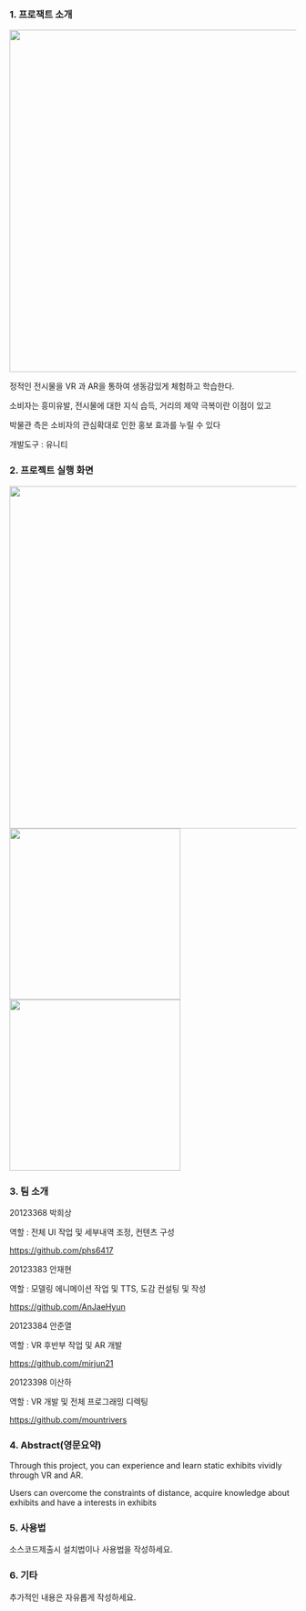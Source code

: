 

### 1. 프로잭트 소개

<img width="600" src="https://user-images.githubusercontent.com/21384231/40669769-aa5e0052-63a2-11e8-96c0-20c5c56b6b21.png">


정적인 전시물을 VR 과 AR을 통하여 생동감있게 체험하고 학습한다.

소비자는 흥미유발, 전시물에 대한 지식 습득, 거리의 제약 극복이란 이점이 있고

박물관 측은 소비자의 관심확대로 인한 홍보 효과를 누릴 수 있다

개발도구 : 유니티

### 2. 프로젝트 실행 화면
<img width="600" src="https://user-images.githubusercontent.com/21384231/40670108-8638b2c0-63a3-11e8-8494-156a705ed3e3.png">
<img width="300" src="https://user-images.githubusercontent.com/21384231/40670182-b1882b2c-63a3-11e8-9a08-c21109a02c8d.png">
<img width="300" src="https://user-images.githubusercontent.com/21384231/40670258-d98f9f1a-63a3-11e8-9eec-bba5bf99918e.png">





### 3. 팀 소개


20123368 박희상

역할 : 전체 UI 작업 및 세부내역 조정, 컨텐츠 구성

https://github.com/phs6417

20123383 안재현

역할 : 모델링 에니메이션 작업  및 TTS, 도감 컨설팅 및 작성

https://github.com/AnJaeHyun

20123384 안준열

역할 : VR 후반부 작업 및 AR 개발

https://github.com/mirjun21

20123398 이산하

역할 : VR 개발 및 전체 프로그래밍 디렉팅

https://github.com/mountrivers

### 4. Abstract(영문요약)

Through this project, you can experience and learn static exhibits vividly through VR and AR.

Users can overcome the constraints of distance, acquire knowledge about exhibits and have a interests in exhibits

### 5. 사용법


소스코드제출시 설치법이나 사용법을 작성하세요.


### 6. 기타


추가적인 내용은 자유롭게 작성하세요.



